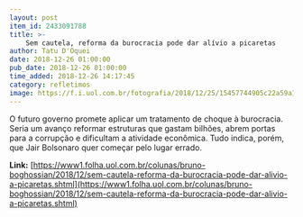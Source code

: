 ```yaml
---
layout: post
item_id: 2433091788
title: >-
    Sem cautela, reforma da burocracia pode dar alívio a picaretas
author: Tatu D'Oquei
date: 2018-12-26 01:00:00
pub_date: 2018-12-26 01:00:00
time_added: 2018-12-26 14:17:45
category: refletimos
image: https://f.i.uol.com.br/fotografia/2018/12/25/15457744905c22a59a115f9_1545774490_3x2_rt.jpg
---
```


O futuro governo promete aplicar um tratamento de choque à burocracia. Seria um avanço reformar estruturas que gastam bilhões, abrem portas para a corrupção e dificultam a atividade econômica. Tudo indica, porém, que Jair Bolsonaro quer começar pelo lugar errado.

**Link:** [https://www1.folha.uol.com.br/colunas/bruno-boghossian/2018/12/sem-cautela-reforma-da-burocracia-pode-dar-alivio-a-picaretas.shtml](https://www1.folha.uol.com.br/colunas/bruno-boghossian/2018/12/sem-cautela-reforma-da-burocracia-pode-dar-alivio-a-picaretas.shtml)

